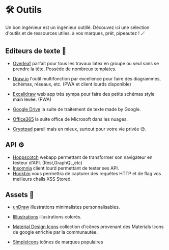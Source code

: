 # 🛠️ Outils

Un bon ingénieur est un ingénieur outillé. Découvez ici une sélection d'outils et de ressources utiles. à vos marques, prêt, pipeautez ! 🪄

## Editeurs de texte 📝

- [Overleaf](https://www.overleaf.com/) parfait pour tous les travaux latex en groupe ou seul sans se prendre la tête. Possède de nombreux templates.
- [Draw.io](https://app.diagrams.net/) l'outil multifonction par excellence pour faire des diagrammes, schémas, réseaux, etc. (PWA et client lourds disponible)
- [Excalidraw](https://excalidraw.com/) web app très sympa pour faire des petits schémas style main levée. (PWA)

- [Google Drive](https://www.google.com/drive/) la suite de traitement de texte made by Google.
- [Office365](https://www.office.com/) la suite office de Microsoft dans les nuages.
- [Cryptpad](https://cryptpad.fr) pareil mais en mieux, surtout pour votre vie privée 😉.

## API ⚙️

- [Hoppscotch](https://hoppscotch.io/fr/) webapp permettant de transformer son navigateur en testeur d'API. (Rest,GraphQL,etc)
- [Insomnia](https://insomnia.rest/) client lourd permettant de tester ses API.
- [Hookbin](https://hookbin.com) vous permettra de capturer des requêtes HTTP et de flag vos meilleurs challs XSS Stored.

## Assets 🎨

- [unDraw](https://undraw.co/) illustrations minimalistes personnalisables.
- [Illlustrations](https://illlustrations.co/) illustrations colorés.

- [Material Design Icons](https://materialdesignicons.com/) collection d'icônes provenant des Materials Icons de google enrichie par la communautée.
- [SimpleIcons](https://simpleicons.org/) icônes de marques populaires
